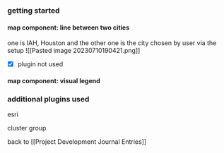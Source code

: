 ### getting started 

#### map component: line between two cities 
one is IAH, Houston and the other one is the city chosen by user via the setup
![[Pasted image 20230710190421.png]]
- [x] plugin not used


#### map component: visual legend


### additional plugins used 

esri 

cluster group 




back to [[Project Development Journal Entries]]
